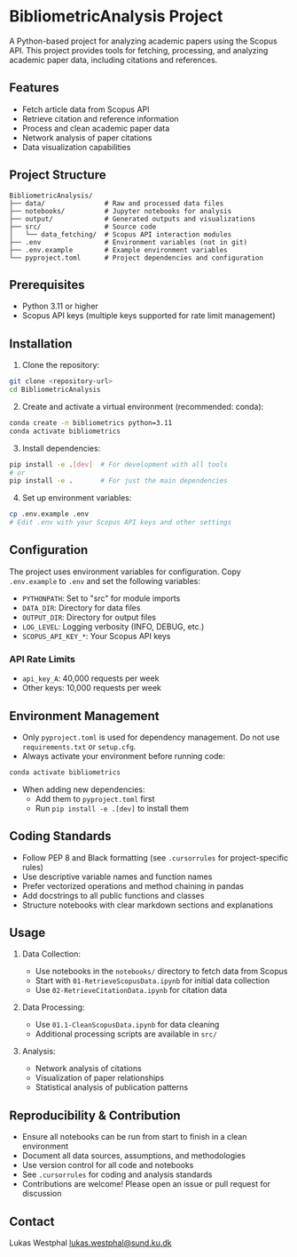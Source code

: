 # BibliometricAnalysis Project

A Python-based project for analyzing academic papers using the Scopus API. This project provides tools for fetching, processing, and analyzing academic paper data, including citations and references.

## Features

- Fetch article data from Scopus API
- Retrieve citation and reference information
- Process and clean academic paper data
- Network analysis of paper citations
- Data visualization capabilities

## Project Structure

```
BibliometricAnalysis/
├── data/               # Raw and processed data files
├── notebooks/          # Jupyter notebooks for analysis
├── output/             # Generated outputs and visualizations
├── src/                # Source code
│   └── data_fetching/  # Scopus API interaction modules
├── .env                # Environment variables (not in git)
├── .env.example        # Example environment variables
└── pyproject.toml      # Project dependencies and configuration
```

## Prerequisites

- Python 3.11 or higher
- Scopus API keys (multiple keys supported for rate limit management)

## Installation

1. Clone the repository:
```bash
git clone <repository-url>
cd BibliometricAnalysis
```

2. Create and activate a virtual environment (recommended: conda):
```bash
conda create -n bibliometrics python=3.11
conda activate bibliometrics
```

3. Install dependencies:
```bash
pip install -e .[dev]  # For development with all tools
# or
pip install -e .       # For just the main dependencies
```

4. Set up environment variables:
```bash
cp .env.example .env
# Edit .env with your Scopus API keys and other settings
```

## Configuration

The project uses environment variables for configuration. Copy `.env.example` to `.env` and set the following variables:

- `PYTHONPATH`: Set to "src" for module imports
- `DATA_DIR`: Directory for data files
- `OUTPUT_DIR`: Directory for output files
- `LOG_LEVEL`: Logging verbosity (INFO, DEBUG, etc.)
- `SCOPUS_API_KEY_*`: Your Scopus API keys

### API Rate Limits
- `api_key_A`: 40,000 requests per week
- Other keys: 10,000 requests per week

## Environment Management

- Only `pyproject.toml` is used for dependency management. Do not use `requirements.txt` or `setup.cfg`.
- Always activate your environment before running code:
```bash
conda activate bibliometrics
```
- When adding new dependencies:
  - Add them to `pyproject.toml` first
  - Run `pip install -e .[dev]` to install them

## Coding Standards

- Follow PEP 8 and Black formatting (see `.cursorrules` for project-specific rules)
- Use descriptive variable names and function names
- Prefer vectorized operations and method chaining in pandas
- Add docstrings to all public functions and classes
- Structure notebooks with clear markdown sections and explanations

## Usage

1. Data Collection:
   - Use notebooks in the `notebooks/` directory to fetch data from Scopus
   - Start with `01-RetrieveScopusData.ipynb` for initial data collection
   - Use `02-RetrieveCitationData.ipynb` for citation data

2. Data Processing:
   - Use `01.1-CleanScopusData.ipynb` for data cleaning
   - Additional processing scripts are available in `src/`

3. Analysis:
   - Network analysis of citations
   - Visualization of paper relationships
   - Statistical analysis of publication patterns

## Reproducibility & Contribution

- Ensure all notebooks can be run from start to finish in a clean environment
- Document all data sources, assumptions, and methodologies
- Use version control for all code and notebooks
- See `.cursorrules` for coding and analysis standards
- Contributions are welcome! Please open an issue or pull request for discussion

## Contact

Lukas Westphal
lukas.westphal@sund.ku.dk
